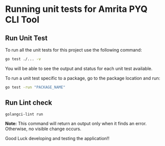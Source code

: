 # Running unit tests for Amrita PYQ CLI Tool

## Run Unit Test

To run all the unit tests for this project use the following command:

```bash
go test ./... -v
```

You will be able to see the output and status for each unit test available.

To run a unit test specific to a package, go to the package location and run:

```bash
go test -run "PACKAGE_NAME"
```

## Run Lint check

```bash
golangci-lint run
```

**Note:** This command will return an output only when it finds an error. Otherwise, no visible change occurs.

Good Luck developing and testing the application!!
